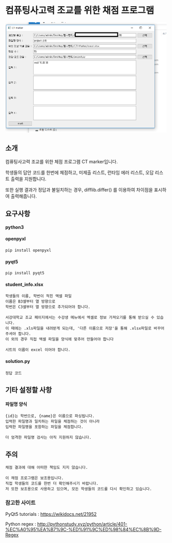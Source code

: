 # 컴퓨팅사고력 조교를 위한 채점 프로그램

![](./capture.PNG)

## 소개

컴퓨팅사고력 조교를 위한 체점 프로그램 CT marker입니다.

학생들의 답안 코드를 한번에 체점하고, 미제출 리스트, 런타임 에러 리스트, 오답 리스트 출력을 지원합니다.

또한 실행 결과가 정답과 불일치하는 경우, difflib.differ() 를 이용하여 차이점을 표시하여 출력해줍니다.



## 요구사항

#### python3

#### openpyxl

```shell
pip install openpyxl
```

#### pyqt5

```
pip install pyqt5
```

#### student_info.xlsx

```
학생들의 이름, 학번이 적힌 액셀 파일
이름은 B3셀부터 열 방향으로
학번은 C3셀부터 열 방향으로 추가되어야 합니다.

서강대학교 조교 페이지에서는 수강생 메뉴에서 엑셀로 정보 가져오기를 통해 받으실 수 있습니다.
이 때에는 .xls파일을 내려받게 되는데, '다른 이름으로 저장'을 통해 .xlsx파일로 바꾸어주셔야 합니다. 
이 외의 경우 직접 엑셀 파일을 양식에 맞추어 만들어야 합니다

시트의 이름이 excel 이어야 합니다.
```

#### solution.py

```
정답 코드
```

## 기타 설정할 사항

#### 파일명 양식

```
{id}는 학번으로, {name}은 이름으로 파싱됩니다.
입력한 파일명과 일치하는 파일을 체점하는 것이 아니라
입력한 파일명을 포함하는 파일을 체점합니다.

더 엄격한 파일명 검사는 아직 지원하지 않습니다.
```

## 주의

```
채점 결과에 대해 어떠한 책임도 지지 않습니다.

이 채점 프로그램은 보조용입니다.
직접 학생들의 코드를 한번 더 확인해주시기 바랍니다.
저 또한 보조용으로 사용하고 있으며, 모든 학생들의 코드를 다시 확인하고 있습니다.
```

### 참고한 사이트
PyQt5 tutorials : https://wikidocs.net/21952

Python regex : http://pythonstudy.xyz/python/article/401-%EC%A0%95%EA%B7%9C-%ED%91%9C%ED%98%84%EC%8B%9D-Regex
